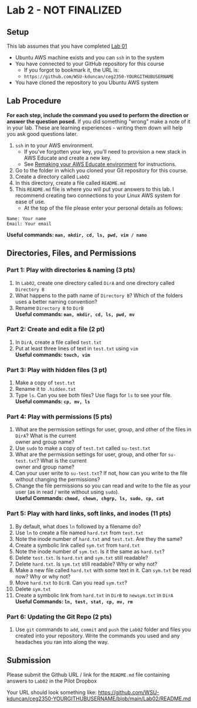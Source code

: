 # Lab 2 - NOT FINALIZED

## Setup

This lab assumes that you have completed [Lab 01](../Lab01/README.md)

- Ubuntu AWS machine exists and you can `ssh` in to the system
- You have connected to your GitHub repository for this course
  - If you forgot to bookmark it, the URL is:
  - `https://github.com/WSU-kduncan/ceg2350-YOURGITHUBUSERNAME`
- You have cloned the repository to you Ubuntu AWS system

## Lab Procedure

**For each step, include the command you used to perform the direction or answer the question posed.** If you did something "wrong" make a note of it in your lab. These are learning experiences - writing them down will help you ask good questions later.  

1. `ssh` in to your AWS environment. 
   - If you've forgotten your key, you'll need to provision a new stack in AWS Educate and create a new key.  
   - See [Remaking your AWS Educate environment](../../README.md) for instructions.
2. Go to the folder in which you cloned your Git repository for this course.
3. Create a directory called `Lab02`
4. In this directory, create a file called `README.md`
5. This `README.md` file is where you will put your answers to this lab. I recommend creating two connections to your Linux AWS system for ease of use.
   - At the top of the file please enter your personal details as follows:

```
Name: Your name
Email: Your email
```

**Useful commands: `man, mkdir, cd, ls, pwd, vim / nano`**

## Directories, Files, and Permissions

### Part 1: Play with directories & naming (3 pts)

1. In `Lab02`, create one directory called `DirA` and one directory called `Directory B`
2. What happens to the path name of `Directory B`? Which of the folders uses a better naming convention?
3. Rename `Directory B` to `DirB`  
   **Useful commands: `man, mkdir, cd, ls, pwd, mv`**

### Part 2: Create and edit a file (2 pt)

1. In `DirA`, create a file called `test.txt`
2. Put at least three lines of text in `test.txt` using `vim`  
   **Useful commands: `touch, vim`**

### Part 3: Play with hidden files (3 pt)

1. Make a copy of `test.txt`
2. Rename it to `.hidden.txt`
3. Type `ls`. Can you see both files? Use flags for `ls` to see your file.  
   **Useful commands: `cp, mv, ls`**

### Part 4: Play with permissions (5 pts)

1. What are the permission settings for user, group, and other of the files in `DirA`? What is the current  
   owner and group name?
2. Use `sudo` to make a copy of `test.txt` called `su-test.txt`
3. What are the permission settings for user, group, and other for `su-test.txt`? What is the current  
   owner and group name?
4. Can your user write to `su-test.txt`? If not, how can you write to the file without changing the permissions?
5. Change the file permissions so you can read and write to the file as your user (as in read / write without using `sudo`).  
   **Useful Commands: `chmod, chown, chgrp, ls, sudo, cp, cat`**

### Part 5: Play with hard links, soft links, and inodes (11 pts)

1. By default, what does `ln` followed by a filename do?
2. Use `ln` to create a file named `hard.txt` from `test.txt`
3. Note the inode number of `hard.txt` and `test.txt`. Are they the same?
4. Create a symbolic link called `sym.txt` from `hard.txt`
5. Note the inode number of `sym.txt`. Is it the same as `hard.txt`?
6. Delete `test.txt`. Is `hard.txt` and `sym.txt` still readable?
7. Delete `hard.txt`. Is `sym.txt` still readable? Why or why not?
8. Make a new file called `hard.txt` with some text in it. Can `sym.txt` be read now? Why or why not?
9. Move `hard.txt` to `DirB`. Can you read `sym.txt`?
10. Delete `sym.txt`
11. Create a symbolic link from `hard.txt` in `DirB` to `newsym.txt` in `DirA`  
    **Useful Commands: `ln, test, stat, cp, mv, rm`**

### Part 6: Updating the Git Repo (2 pts)

1. Use `git` commands to `add`, `commit` and `push` the `Lab02` folder and files you created into your repository. Write the commands you used and any headaches you ran into along the way.

## Submission

Please submit the Github URL / link for the `README.md` file containing answers to `Lab02` in the Pilot Dropbox 

Your URL should look something like: https://github.com/WSU-kduncan/ceg2350-YOURGITHUBUSERNAME/blob/main/Lab02/README.md
